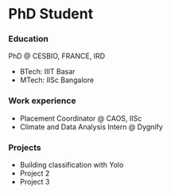 # PhD Student

### Education
PhD @ CESBIO, FRANCE, IRD
- BTech: IIIT Basar
- MTech: IISc Bangalore

### Work experience
- Placement Coordinator @ CAOS, IISc
- Climate and Data Analysis Intern @ Dygnify
  
### Projects
- Building classification with Yolo
- Project 2
- Project 3
